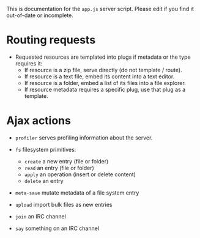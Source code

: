This is documentation for the `app.js` server script.  Please edit if you find
it out-of-date or incomplete.

# Routing requests

* Requested resources are templated into plugs if metadata or the type requires it:
  - If resource is a zip file, serve directly (do not template / route).
  - If resource is a text file, embed its content into a text editor.
  - If resource is a folder, embed a list of its files into a file explorer.
  - If resource metadata requires a specific plug, use that plug as a template.

# Ajax actions

* `profiler` serves profiling information about the server.

* `fs` filesystem primitives:
  - `create` a new entry (file or folder)
  - `read` an entry (file or folder)
  - `apply` an operation (insert or delete content)
  - `delete` an entry

* `meta-save` mutate metadata of a file system entry

* `upload` import bulk files as new entries

* `join` an IRC channel

* `say` something on an IRC channel
